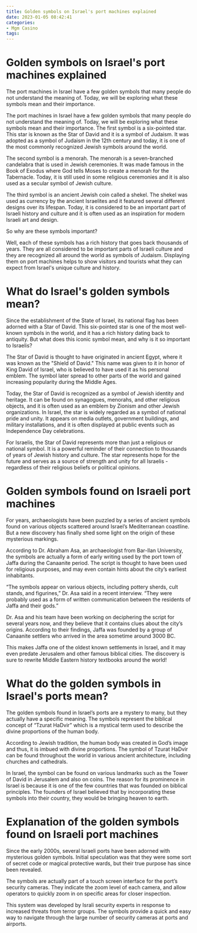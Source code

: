 ```yaml
---
title: Golden symbols on Israel's port machines explained
date: 2023-01-05 08:42:41
categories:
- Mgm Casino
tags:
---
```



#  Golden symbols on Israel's port machines explained
The port machines in Israel have a few golden symbols that many people do not understand the meaning of. Today, we will be exploring what these symbols mean and their importance.

The port machines in Israel have a few golden symbols that many people do not understand the meaning of. Today, we will be exploring what these symbols mean and their importance. The first symbol is a six-pointed star. This star is known as the Star of David and it is a symbol of Judaism. It was adopted as a symbol of Judaism in the 12th century and today, it is one of the most commonly recognized Jewish symbols around the world.

The second symbol is a menorah. The menorah is a seven-branched candelabra that is used in Jewish ceremonies. It was made famous in the Book of Exodus where God tells Moses to create a menorah for the Tabernacle. Today, it is still used in some religious ceremonies and it is also used as a secular symbol of Jewish culture.

The third symbol is an ancient Jewish coin called a shekel. The shekel was used as currency by the ancient Israelites and it featured several different designs over its lifespan. Today, it is considered to be an important part of Israeli history and culture and it is often used as an inspiration for modern Israeli art and design.

So why are these symbols important?

Well, each of these symbols has a rich history that goes back thousands of years. They are all considered to be important parts of Israeli culture and they are recognized all around the world as symbols of Judaism. Displaying them on port machines helps to show visitors and tourists what they can expect from Israel's unique culture and history.

#  What do Israel's golden symbols mean?

Since the establishment of the State of Israel, its national flag has been adorned with a Star of David. This six-pointed star is one of the most well-known symbols in the world, and it has a rich history dating back to antiquity. But what does this iconic symbol mean, and why is it so important to Israelis?

The Star of David is thought to have originated in ancient Egypt, where it was known as the "Shield of David." This name was given to it in honor of King David of Israel, who is believed to have used it as his personal emblem. The symbol later spread to other parts of the world and gained increasing popularity during the Middle Ages.

Today, the Star of David is recognized as a symbol of Jewish identity and heritage. It can be found on synagogues, menorahs, and other religious objects, and it is often used as an emblem by Zionism and other Jewish organizations. In Israel, the star is widely regarded as a symbol of national pride and unity. It appears on media outlets, government buildings, and military installations, and it is often displayed at public events such as Independence Day celebrations.

For Israelis, the Star of David represents more than just a religious or national symbol. It is a powerful reminder of their connection to thousands of years of Jewish history and culture. The star represents hope for the future and serves as a source of strength and unity for all Israelis - regardless of their religious beliefs or political opinions.

#  Golden symbols found on Israeli port machines

For years, archaeologists have been puzzled by a series of ancient symbols found on various objects scattered around Israel’s Mediterranean coastline. But a new discovery has finally shed some light on the origin of these mysterious markings.

According to Dr. Abraham Asa, an archaeologist from Bar-Ilan University, the symbols are actually a form of early writing used by the port town of Jaffa during the Canaanite period. The script is thought to have been used for religious purposes, and may even contain hints about the city’s earliest inhabitants.

“The symbols appear on various objects, including pottery sherds, cult stands, and figurines,” Dr. Asa said in a recent interview. “They were probably used as a form of written communication between the residents of Jaffa and their gods.”

Dr. Asa and his team have been working on deciphering the script for several years now, and they believe that it contains clues about the city’s origins. According to their findings, Jaffa was founded by a group of Canaanite settlers who arrived in the area sometime around 3000 BC.

This makes Jaffa one of the oldest known settlements in Israel, and it may even predate Jerusalem and other famous biblical cities. The discovery is sure to rewrite Middle Eastern history textbooks around the world!

#  What do the golden symbols in Israel's ports mean?

The golden symbols found in Israel’s ports are a mystery to many, but they actually have a specific meaning. The symbols represent the biblical concept of “Tzurat HaDvir” which is a mystical term used to describe the divine proportions of the human body.

According to Jewish tradition, the human body was created in God’s image and thus, it is imbued with divine proportions. The symbol of Tzurat HaDvir can be found throughout the world in various ancient architecture, including churches and cathedrals.

In Israel, the symbol can be found on various landmarks such as the Tower of David in Jerusalem and also on coins. The reason for its prominence in Israel is because it is one of the few countries that was founded on biblical principles. The founders of Israel believed that by incorporating these symbols into their country, they would be bringing heaven to earth.

#  Explanation of the golden symbols found on Israeli port machines

Since the early 2000s, several Israeli ports have been adorned with mysterious golden symbols. Initial speculation was that they were some sort of secret code or magical protective wards, but their true purpose has since been revealed.

The symbols are actually part of a touch screen interface for the port’s security cameras. They indicate the zoom level of each camera, and allow operators to quickly zoom in on specific areas for closer inspection.

This system was developed by Israli security experts in response to increased threats from terror groups. The symbols provide a quick and easy way to navigate through the large number of security cameras at ports and airports.